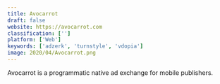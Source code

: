 ```yaml
---
title: Avocarrot
draft: false 
website: https://avocarrot.com
classification: ['']
platform: ['Web']
keywords: ['adzerk', 'turnstyle', 'vdopia']
image: 2020/04/Avocarrot.png
---
```

Avocarrot is a programmatic native ad exchange for mobile publishers.